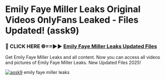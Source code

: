 # Emily Faye Miller Leaks Original Videos 0nlyFans Leaked - Files Updated! (assk9)

<h3>🔴 CLICK HERE 🌐==►► <a href="https://tinyurl.com/2jnfzry5" rel="nofollow">Emily Faye Miller Leaks Updated Files</a></h3>

Get Emily Faye Miller Leaks and all content. Now you can access all videos and pictures of Emily Faye Miller Leaks. New Updated Files 2025!

[![assk9](https://i.imgur.com/GyGTBgg.gif)](https://tinyurl.com/2jnfzry5)
emily faye miller leaks